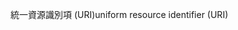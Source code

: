 <span data-ttu-id="8d20d-101">統一資源識別項 (URI)</span><span class="sxs-lookup"><span data-stu-id="8d20d-101">uniform resource identifier (URI)</span></span>